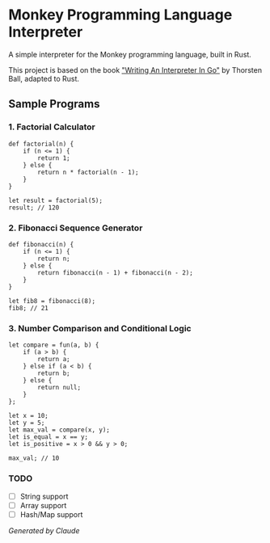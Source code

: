 # Monkey Programming Language Interpreter

A simple interpreter for the Monkey programming language, built in Rust.

This project is based on the book ["Writing An Interpreter In Go"](https://interpreterbook.com/) by Thorsten Ball, adapted to Rust.

## Sample Programs

### 1. Factorial Calculator
```monkey
def factorial(n) {
    if (n <= 1) {
        return 1;
    } else {
        return n * factorial(n - 1);
    }
}

let result = factorial(5);
result; // 120
```

### 2. Fibonacci Sequence Generator
```monkey
def fibonacci(n) {
    if (n <= 1) {
        return n;
    } else {
        return fibonacci(n - 1) + fibonacci(n - 2);
    }
}

let fib8 = fibonacci(8);
fib8; // 21
```

### 3. Number Comparison and Conditional Logic
```monkey
let compare = fun(a, b) {
    if (a > b) {
        return a;
    } else if (a < b) {
        return b;
    } else {
        return null;
    }
};

let x = 10;
let y = 5;
let max_val = compare(x, y);
let is_equal = x == y;
let is_positive = x > 0 && y > 0;

max_val; // 10
```

### TODO
- [ ] String support
- [ ] Array support
- [ ] Hash/Map support

*Generated by Claude*
